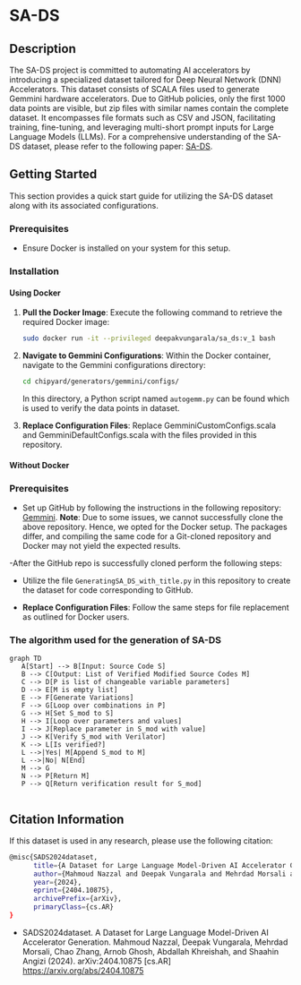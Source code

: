 # SA-DS

## Description

The SA-DS project is committed to automating AI accelerators by introducing a specialized dataset tailored for Deep Neural Network (DNN) Accelerators. This dataset consists of SCALA files used to generate Gemmini hardware accelerators. Due to GitHub policies, only the first 1000 data points are visible, but zip files with similar names contain the complete dataset. It encompasses file formats such as CSV and JSON, facilitating training, fine-tuning, and leveraging multi-short prompt inputs for Large Language Models (LLMs). For a comprehensive understanding of the SA-DS dataset, please refer to the following paper: [SA-DS](https://arxiv.org/abs/2404.10875).

## Getting Started

This section provides a quick start guide for utilizing the SA-DS dataset along with its associated configurations.

### Prerequisites

- Ensure Docker is installed on your system for this setup.

### Installation

#### Using Docker

1. **Pull the Docker Image**: Execute the following command to retrieve the required Docker image:

    ```bash
    sudo docker run -it --privileged deepakvungarala/sa_ds:v_1 bash
    ```

2. **Navigate to Gemmini Configurations**: Within the Docker container, navigate to the Gemmini configurations directory:

    ```bash
    cd chipyard/generators/gemmini/configs/
    ```

   In this directory, a Python script named `autogemm.py` can be found which is used to verify the data points in dataset.

3. **Replace Configuration Files**: Replace GemminiCustomConfigs.scala and GemminiDefaultConfigs.scala with the files provided in this repository.

#### Without Docker

### Prerequisites

- Set up GitHub by following the instructions in the following repository: [Gemmini](https://github.com/ucb-bar/gemmini.git).
  **Note**: Due to some issues, we cannot successfully clone the above repository. Hence, we opted for the Docker setup. The packages differ, and compiling the same code for a Git-cloned repository and Docker may not yield the expected results.

-After the GitHub repo is successfully cloned perform the following steps:

- Utilize the file `GeneratingSA_DS_with_title.py` in this repository to create the dataset for code corresponding to GitHub.

- **Replace Configuration Files**: Follow the same steps for file replacement as outlined for Docker users.

 ### The algorithm used for the generation of SA-DS
 
 ```mermaid
 graph TD
    A[Start] --> B[Input: Source Code S]
    B --> C[Output: List of Verified Modified Source Codes M]
    C --> D[P is list of changeable variable parameters]
    D --> E[M is empty list]
    E --> F[Generate Variations]
    F --> G[Loop over combinations in P]
    G --> H[Set S_mod to S]
    H --> I[Loop over parameters and values]
    I --> J[Replace parameter in S_mod with value]
    J --> K[Verify S_mod with Verilator]
    K --> L[Is verified?]
    L -->|Yes| M[Append S_mod to M]
    L -->|No| N[End]
    M --> G
    N --> P[Return M]
    P --> Q[Return verification result for S_mod]


```

## Citation Information
If this dataset is used in any research, please use the following citation:
``` bash
@misc{SADS2024dataset,
      title={A Dataset for Large Language Model-Driven AI Accelerator Generation},
      author={Mahmoud Nazzal and Deepak Vungarala and Mehrdad Morsali and Chao Zhang and Arnob Ghosh and Abdallah Khreishah and Shaahin Angizi},
      year={2024},
      eprint={2404.10875},
      archivePrefix={arXiv},
      primaryClass={cs.AR}
}
```

* SADS2024dataset.  A Dataset for Large Language Model-Driven AI Accelerator Generation. Mahmoud Nazzal, Deepak Vungarala, Mehrdad Morsali, Chao Zhang, Arnob Ghosh, Abdallah Khreishah, and Shaahin Angizi (2024). arXiv:2404.10875 [cs.AR] https://arxiv.org/abs/2404.10875 

